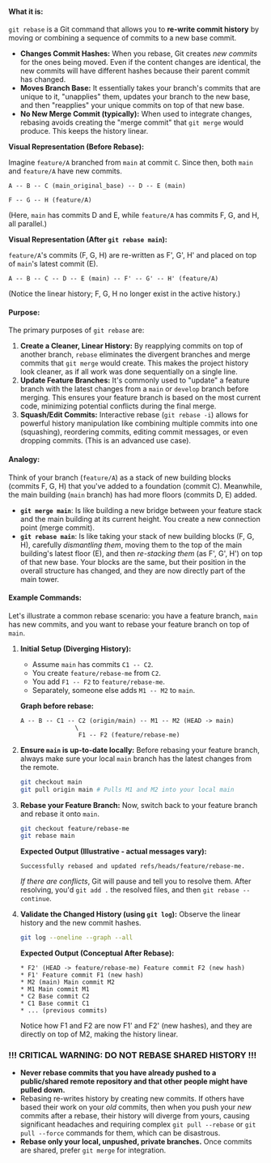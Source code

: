 #### What it is:

`git rebase` is a Git command that allows you to **re-write commit history** by moving or combining a sequence of commits to a new base commit.

* **Changes Commit Hashes:** When you rebase, Git creates *new commits* for the ones being moved. Even if the content changes are identical, the new commits will have different hashes because their parent commit has changed.
* **Moves Branch Base:** It essentially takes your branch's commits that are unique to it, "unapplies" them, updates your branch to the new base, and then "reapplies" your unique commits on top of that new base.
* **No New Merge Commit (typically):** When used to integrate changes, rebasing avoids creating the "merge commit" that `git merge` would produce. This keeps the history linear.

**Visual Representation (Before Rebase):**

Imagine `feature/A` branched from `main` at commit `C`. Since then, both `main` and `feature/A` have new commits.

```
A -- B -- C (main_original_base) -- D -- E (main)

F -- G -- H (feature/A)
```
(Here, `main` has commits D and E, while `feature/A` has commits F, G, and H, all parallel.)

**Visual Representation (After `git rebase main`):**

`feature/A`'s commits (F, G, H) are re-written as F', G', H' and placed on top of `main`'s latest commit (E).

```
A -- B -- C -- D -- E (main) -- F' -- G' -- H' (feature/A)
```
(Notice the linear history; F, G, H no longer exist in the active history.)

#### Purpose:

The primary purposes of `git rebase` are:

1.  **Create a Cleaner, Linear History:** By reapplying commits on top of another branch, `rebase` eliminates the divergent branches and merge commits that `git merge` would create. This makes the project history look cleaner, as if all work was done sequentially on a single line.
2.  **Update Feature Branches:** It's commonly used to "update" a feature branch with the latest changes from a `main` or `develop` branch before merging. This ensures your feature branch is based on the most current code, minimizing potential conflicts during the final merge.
3.  **Squash/Edit Commits:** Interactive rebase (`git rebase -i`) allows for powerful history manipulation like combining multiple commits into one (squashing), reordering commits, editing commit messages, or even dropping commits. (This is an advanced use case).

#### Analogy:

Think of your branch (`feature/A`) as a stack of new building blocks (commits F, G, H) that you've added to a foundation (commit C). Meanwhile, the main building (`main` branch) has had more floors (commits D, E) added.

* **`git merge main`**: Is like building a new bridge between your feature stack and the main building at its current height. You create a new connection point (merge commit).
* **`git rebase main`**: Is like taking your stack of new building blocks (F, G, H), carefully *dismantling them*, moving them to the top of the main building's latest floor (E), and then *re-stacking them* (as F', G', H') on top of that new base. Your blocks are the same, but their position in the overall structure has changed, and they are now directly part of the main tower.

#### Example Commands:

Let's illustrate a common rebase scenario: you have a feature branch, `main` has new commits, and you want to rebase your feature branch on top of `main`.

1.  **Initial Setup (Diverging History):**
    * Assume `main` has commits `C1 -- C2`.
    * You create `feature/rebase-me` from `C2`.
    * You add `F1 -- F2` to `feature/rebase-me`.
    * Separately, someone else adds `M1 -- M2` to `main`.

    **Graph before rebase:**
    ```
    A -- B -- C1 -- C2 (origin/main) -- M1 -- M2 (HEAD -> main)
                   \
                    F1 -- F2 (feature/rebase-me)
    ```

2.  **Ensure `main` is up-to-date locally:**
    Before rebasing your feature branch, always make sure your local `main` branch has the latest changes from the remote.

    ```bash
    git checkout main
    git pull origin main # Pulls M1 and M2 into your local main
    ```

3.  **Rebase your Feature Branch:**
    Now, switch back to your feature branch and rebase it onto `main`.

    ```bash
    git checkout feature/rebase-me
    git rebase main
    ```

    **Expected Output (Illustrative - actual messages vary):**
    ```
    Successfully rebased and updated refs/heads/feature/rebase-me.
    ```
    *If there are conflicts*, Git will pause and tell you to resolve them. After resolving, you'd `git add .` the resolved files, and then `git rebase --continue`.

4.  **Validate the Changed History (using `git log`):**
    Observe the linear history and the new commit hashes.

    ```bash
    git log --oneline --graph --all
    ```

    **Expected Output (Conceptual After Rebase):**
    ```
    * F2' (HEAD -> feature/rebase-me) Feature commit F2 (new hash)
    * F1' Feature commit F1 (new hash)
    * M2 (main) Main commit M2
    * M1 Main commit M1
    * C2 Base commit C2
    * C1 Base commit C1
    * ... (previous commits)
    ```
    Notice how F1 and F2 are now F1' and F2' (new hashes), and they are directly on top of M2, making the history linear.

### **!!! CRITICAL WARNING: DO NOT REBASE SHARED HISTORY !!!**

* **Never rebase commits that you have already pushed to a public/shared remote repository and that other people might have pulled down.**
* Rebasing re-writes history by creating new commits. If others have based their work on your *old* commits, then when you push your *new* commits after a rebase, their history will diverge from yours, causing significant headaches and requiring complex `git pull --rebase` or `git pull --force` commands for them, which can be disastrous.
* **Rebase only your local, unpushed, private branches.** Once commits are shared, prefer `git merge` for integration.
```